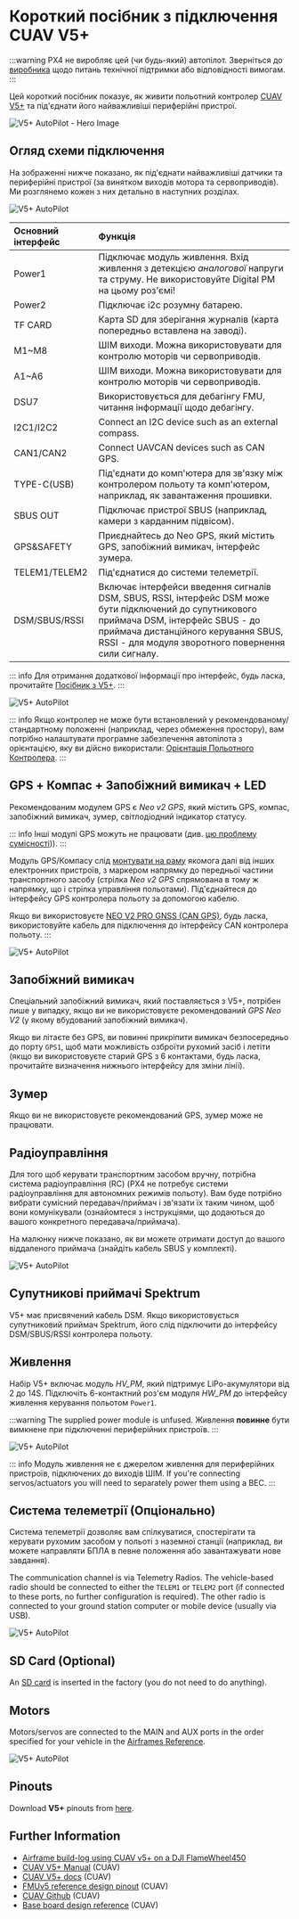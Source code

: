 # Короткий посібник з підключення CUAV V5+

:::warning PX4 не виробляє цей (чи будь-який) автопілот. Зверніться до [виробника](https://store.cuav.net/) щодо питань технічної підтримки або відповідності вимогам.
:::

Цей короткий посібник показує, як живити польотний контролер [CUAV V5+](../flight_controller/cuav_v5_plus.md) та під'єднати його найважливіші периферійні пристрої.

![V5+ AutoPilot - Hero Image](../../assets/flight_controller/cuav_v5_plus/v5+_01.png)

## Огляд схеми підключення

На зображенні нижче показано, як під'єднати найважливіші датчики та периферійні пристрої (за винятком виходів мотора та сервоприводів). Ми розглянемо кожен з них детально в наступних розділах.

![V5+ AutoPilot](../../assets/flight_controller/cuav_v5_plus/connection/v5+_quickstart_01.png)

| Основний інтерфейс | Функція                                                                                                                                                                                                                                   |
|:------------------ |:----------------------------------------------------------------------------------------------------------------------------------------------------------------------------------------------------------------------------------------- |
| Power1             | Підключає модуль живлення. Вхід живлення з детекцією _аналогової_ напруги та струму. Не використовуйте Digital PM на цьому роз'ємі!                                                                                                       |
| Power2             | Підключає i2c розумну батарею.                                                                                                                                                                                                            |
| TF CARD            | Карта SD для зберігання журналів (карта попередньо вставлена на заводі).                                                                                                                                                                  |
| M1~M8              | ШІМ виходи. Можна використовувати для контролю моторів чи сервоприводів.                                                                                                                                                                  |
| A1~A6              | ШІМ виходи. Можна використовувати для контролю моторів чи сервоприводів.                                                                                                                                                                  |
| DSU7               | Використовується для дебагінгу FMU, читання інформації щодо дебагінгу.                                                                                                                                                                    |
| І2C1/I2C2          | Connect an I2C device such as an external compass.                                                                                                                                                                                        |
| CAN1/CAN2          | Connect UAVCAN devices such as CAN GPS.                                                                                                                                                                                                   |
| TYPE-C\(USB\)    | Під'єднати до комп'ютера для зв'язку між контролером польоту та комп'ютером, наприклад, як завантаження прошивки.                                                                                                                         |
| SBUS OUT           | Підключає пристрої SBUS (наприклад, камери з карданним підвісом).                                                                                                                                                                         |
| GPS&SAFETY         | Приєднайтесь до Neo GPS, який містить GPS, запобіжний вимикач, інтерфейс зумера.                                                                                                                                                          |
| TELEM1/TELEM2      | Під'єднатися до системи телеметрії.                                                                                                                                                                                                       |
| DSM/SBUS/RSSI      | Включає інтерфейси введення сигналів DSM, SBUS, RSSI, інтерфейс DSM може бути підключений до супутникового приймача DSM, інтерфейс SBUS - до приймача дистанційного керування SBUS, RSSI - для модуля зворотного повернення сили сигналу. |

::: info Для отримання додаткової інформації про інтерфейс, будь ласка, прочитайте [Посібник з V5+](http://manual.cuav.net/V5-Plus.pdf).
:::

![V5+ AutoPilot](../../assets/flight_controller/cuav_v5_plus/connection/v5+_quickstart_02.png)

::: info Якщо контролер не може бути встановлений у рекомендованому/стандартному положенні (наприклад, через обмеження простору), вам потрібно налаштувати програмне забезпечення автопілота з орієнтацією, яку ви дійсно використали: [Орієнтація Польотного Контролера](../gps_compass/rtk_gps.md).
:::

## GPS + Компас + Запобіжний вимикач + LED

Рекомендованим модулем GPS є _Neo v2 GPS_, який містить GPS, компас, запобіжний вимикач, зумер, світлодіодний індикатор статусу.

::: info Інші модулі GPS можуть не працювати (див. [цю проблему сумісності](../flight_controller/cuav_v5_nano.md#compatibility_gps))).
:::

Модуль GPS/Компасу слід [монтувати на раму](../assembly/mount_gps_compass.md) якомога далі від інших електронних пристроїв, з маркером напрямку до передньої частини транспортного засобу (стрілка _Neo v2 GPS_ спрямована в тому ж напрямку, що і стрілка управління польотами). Під'єднайтеся до інтерфейсу GPS контролера польоту за допомогою кабелю.

Якщо ви використовуєте [NEO V2 PRO GNSS (CAN GPS)](http://doc.cuav.net/gps/neo-series-gnss/en/neo-v2-pro.html), будь ласка, використовуйте кабель для підключення до інтерфейсу CAN контролера польоту.
:::

![V5+ AutoPilot](../../assets/flight_controller/cuav_v5_plus/connection/v5+_quickstart_03.png)

## Запобіжний вимикач

Спеціальний запобіжний вимикач, який поставляється з V5+, потрібен лише у випадку, якщо ви не використовуєте рекомендований _GPS Neo V2_ (у якому вбудований запобіжний вимикач).

Якщо ви літаєте без GPS, ви повинні прикріпити вимикач безпосередньо до порту `GPS1`, щоб мати можливість озброїти рухомий засіб і летіти (якщо ви використовуєте старий GPS з 6 контактами, будь ласка, прочитайте визначення нижнього інтерфейсу для зміни лінії).

## Зумер

Якщо ви не використовуєте рекомендований GPS, зумер може не працювати.

## Радіоуправління

Для того щоб керувати транспортним засобом вручну, потрібна система радіоуправління (RC) (PX4 не потребує системи радіоуправління для автономних режимів польоту). Вам буде потрібно вибрати сумісний передавач/приймач і зв'язати їх таким чином, щоб вони комунікували (ознайомтеся з інструкціями, що додаються до вашого конкретного передавача/приймача).

На малюнку нижче показано, як ви можете отримати доступ до вашого віддаленого приймача (знайдіть кабель SBUS у комплекті).

![V5+ AutoPilot](../../assets/flight_controller/cuav_v5_plus/connection/v5+_quickstart_04.png)

## Супутникові приймачі Spektrum

V5+ має присвячений кабель DSM. Якщо використовується супутниковий приймач Spektrum, його слід підключити до інтерфейсу DSM/SBUS/RSSI контролера польоту.

## Живлення

Набір V5+ включає модуль _HV_PM_, який підтримує LiPo-акумулятори від 2 до 14S. Підключіть 6-контактний роз'єм модуля _HW_PM_ до інтерфейсу живлення керування польотом `Power1`.

:::warning
The supplied power module is unfused. Живлення **повинне** бути вимкнене при підключенні периферійних пристроїв.
:::

![V5+ AutoPilot](../../assets/flight_controller/cuav_v5_plus/connection/v5+_quickstart_01.png)

::: info
Модуль живлення не є джерелом живлення для периферійних пристроїв, підключених до виходів ШІМ.
If you're connecting servos/actuators you will need to separately power them using a BEC.
:::

## Система телеметрії (Опціонально)

Система телеметрії дозволяє вам спілкуватися, спостерігати та керувати рухомим засобом у польоті з наземної станції (наприклад, ви можете направляти БПЛА в певне положення або завантажувати нове завдання).

The communication channel is via Telemetry Radios. The vehicle-based radio should be connected to either the `TELEM1` or `TELEM2` port (if connected to these ports, no further configuration is required). The other radio is connected to your ground station computer or mobile device (usually via USB).

![V5+ AutoPilot](../../assets/flight_controller/cuav_v5_plus/connection/v5+_quickstart_06.png)

<a id="sd_card"></a>

## SD Card (Optional)

An [SD card](../getting_started/px4_basic_concepts.md#sd-cards-removable-memory) is inserted in the factory (you do not need to do anything).

## Motors

Motors/servos are connected to the MAIN and AUX ports in the order specified for your vehicle in the [Airframes Reference](../airframes/airframe_reference.md).

![V5+ AutoPilot](../../assets/flight_controller/cuav_v5_plus/connection/v5+_quickstart_07.png)

## Pinouts

Download **V5+** pinouts from [here](http://manual.cuav.net/V5-Plus.pdf).

## Further Information

- [Airframe build-log using CUAV v5+ on a DJI FlameWheel450](../frames_multicopter/dji_f450_cuav_5plus.md)
- [CUAV V5+ Manual](http://manual.cuav.net/V5-Plus.pdf) (CUAV)
- [CUAV V5+ docs](http://doc.cuav.net/flight-controller/v5-autopilot/en/v5+.html) (CUAV)
- [FMUv5 reference design pinout](https://docs.google.com/spreadsheets/d/1-n0__BYDedQrc_2NHqBenG1DNepAgnHpSGglke-QQwY/edit#gid=912976165) (CUAV)
- [CUAV Github](https://github.com/cuav) (CUAV)
- [Base board design reference](https://github.com/cuav/hardware/tree/master/V5_Autopilot/V5%2B/V5%2BBASE) (CUAV)
